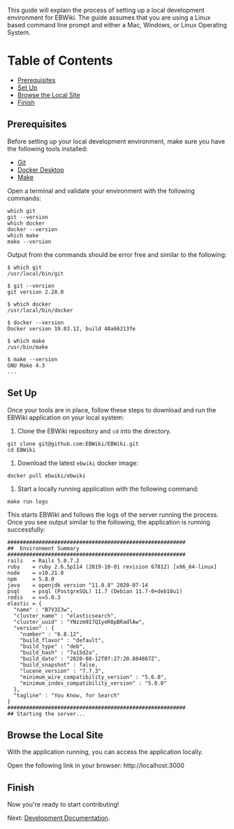 This guide will explain the process of setting up a local development environment for EBWiki.  The guide assumes that you are using a Linux based command line prompt and either a Mac, Windows, or Linux Operating System.

# Table of Contents
- [Prerequisites](#prerequisites)
- [Set Up](#setup)
- [Browse the Local Site](#browse)
- [Finish](#finish)

## Prerequisites
Before setting up your local development environment, make sure you have the following tools installed:
* [Git](https://git-scm.com/downloads)
* [Docker Desktop](https://docs.docker.com/engine/install/)
* [Make](https://www.gnu.org/software/make/)

Open a terminal and validate your environment with the following commands:
```
which git
git --version
which docker
docker --version
which make
make --version
```

Output from the commands should be error free and similar to the following:
```
$ which git
/usr/local/bin/git

$ git --version
git version 2.28.0

$ which docker
/usr/local/bin/docker

$ docker --version
Docker version 19.03.12, build 48a66213fe

$ which make
/usr/bin/make

$ make --version
GNU Make 4.3
...
```

## Set Up
Once your tools are in place, follow these steps to download and run the EBWiki application on your local system:

1. Clone the EBWiki repository and `cd` into the directory.
```
git clone git@github.com:EBWiki/EBWiki.git
cd EBWiki
```

1. Download the latest `ebwiki` docker image:
```
docker pull ebwiki/ebwiki
```

1. Start a locally running application with the following command:
```
make run logs
```
This starts EBWiki and follows the logs of the server running the process.  Once you see output similar to the following, the application is running successfully:
```
#########################################################
##  Environment Summary
#########################################################
rails   = Rails 5.0.7.2
ruby    = ruby 2.6.5p114 (2019-10-01 revision 67812) [x86_64-linux]
node    = v10.21.0
npm     = 5.8.0
java    = openjdk version "11.0.8" 2020-07-14
psql    = psql (PostgreSQL) 11.7 (Debian 11.7-0+deb10u1)
redis   = v=5.0.3
elastic = {
  "name" : "B7V3I3w",
  "cluster_name" : "elasticsearch",
  "cluster_uuid" : "YNzzm9I7QIyeR8pBRadlAw",
  "version" : {
    "number" : "6.8.12",
    "build_flavor" : "default",
    "build_type" : "deb",
    "build_hash" : "7a15d2a",
    "build_date" : "2020-08-12T07:27:20.804867Z",
    "build_snapshot" : false,
    "lucene_version" : "7.7.3",
    "minimum_wire_compatibility_version" : "5.6.0",
    "minimum_index_compatibility_version" : "5.0.0"
  },
  "tagline" : "You Know, for Search"
}
#########################################################
## Starting the server...
```

## Browse the Local Site
With the application running, you can access the application locally.

Open the following link in your browser:  http://localhost:3000

## Finish
Now you're ready to start contributing!

Next: [Development Documentation](docs/DEVELOPMENT.md).
